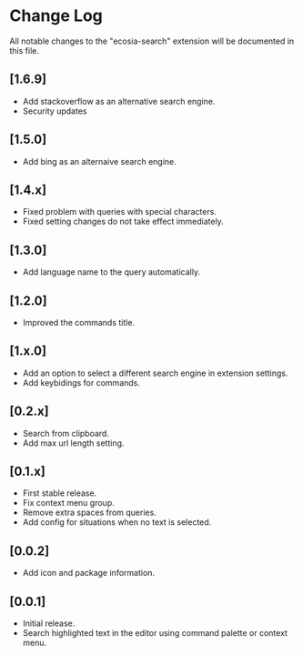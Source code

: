 # Change Log

All notable changes to the "ecosia-search" extension will be documented in this file.

## [1.6.9]

- Add stackoverflow as an alternative search engine.
- Security updates

## [1.5.0]

- Add bing as an alternaive search engine.

## [1.4.x]

- Fixed problem with queries with special characters.
- Fixed setting changes do not take effect immediately.

## [1.3.0]

- Add language name to the query automatically.

## [1.2.0]

- Improved the commands title.


## [1.x.0]

- Add an option to select a different search engine in extension settings.
- Add keybidings for commands.

## [0.2.x]

- Search from clipboard.
- Add max url length setting.

## [0.1.x]

- First stable release.
- Fix context menu group.
- Remove extra spaces from queries.
- Add config for situations when no text is selected.

## [0.0.2]

- Add icon and package information.

## [0.0.1]

- Initial release.
- Search highlighted text in the editor using command palette or context menu.
